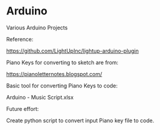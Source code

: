 # Arduino
Various Arduino Projects



Reference:

https://github.com/LightUpInc/lightup-arduino-plugin


Piano Keys for converting to sketch are from:

https://pianoletternotes.blogspot.com/


Basic tool for converting Piano Keys to code:

Arduino - Music Script.xlsx 


Future effort:

Create python script to convert input Piano key file to code.
